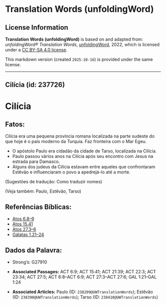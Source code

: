 # Translation Words (unfoldingWord)

## License Information

**Translation Words (unfoldingWord)** is based on and adapted from: _unfoldingWord® Translation Words_, [unfoldingWord](https://unfoldingword.org/utw), 2022, which is licensed under a [CC BY-SA 4.0 license](https://creativecommons.org/licenses/by-sa/4.0/legalcode.en).

This markdown version (created `2025-10-16`) is provided under the same license.



--------------------------------

## Cilícia (id: 237726)

Cilícia
=======

Fatos:
------

Cilícia era uma pequena província romana localizada na parte sudeste do que hoje é o país moderno da Turquia. Faz fronteira com o Mar Egeu.

* O apóstolo Paulo era cidadão da cidade de Tarso, localizada na Cilícia.
* Paulo passou vários anos na Cilícia após seu encontro com Jesus na estrada para Damasco.
* Alguns dos judeus da Cilícia estavam entre aqueles que confrontaram Estêvão e influenciaram o povo a apedrejá\-lo até a morte.

(Sugestões de tradução: Como traduzir nomes)

(Veja também: Paulo, Estêvão, Tarso)

Referências Bíblicas:
---------------------

* [Atos 6\.8–9](https://ref.ly/Acts6:8-Acts6:9)
* [Atos 15\.41](https://ref.ly/Acts15:41)
* [Atos 27\.3–6](https://ref.ly/Acts27:3-Acts27:6)
* [Gálatas 1\.21–24](https://ref.ly/Gal1:21-Gal1:24)

Dados da Palavra:
-----------------

* Strong’s: G27910

* **Associated Passages:** ACT 6:9; ACT 15:41; ACT 21:39; ACT 22:3; ACT 23:34; ACT 27:5; ACT 6:8–ACT 6:9; ACT 27:3–ACT 27:6; GAL 1:21–GAL 1:24
* **Associated Articles:** Paulo (ID: `238209@UWTranslationWords`); Estêvão (ID: `238390@UWTranslationWords`); Tarso (ID: `238410@UWTranslationWords`)


